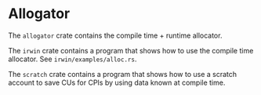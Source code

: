 # Allogator

The `allogator` crate contains the compile time + runtime allocator.

The `irwin` crate contains a program that shows how to use the compile time allocator. See `irwin/examples/alloc.rs`.

The `scratch` crate contains a program that shows how to use a scratch account to save CUs for CPIs by using data known at compile time.